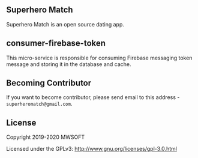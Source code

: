 ## Superhero Match
Superhero Match is an open source dating app.

## consumer-firebase-token
This micro-service is responsible for consuming Firebase messaging token message and storing it in the database and cache. 

## Becoming Contributor
If you want to become contributor, please send email to this address - `superheromatch@gmail.com`.

## License
Copyright 2019-2020 MWSOFT

Licensed under the GPLv3: http://www.gnu.org/licenses/gpl-3.0.html
